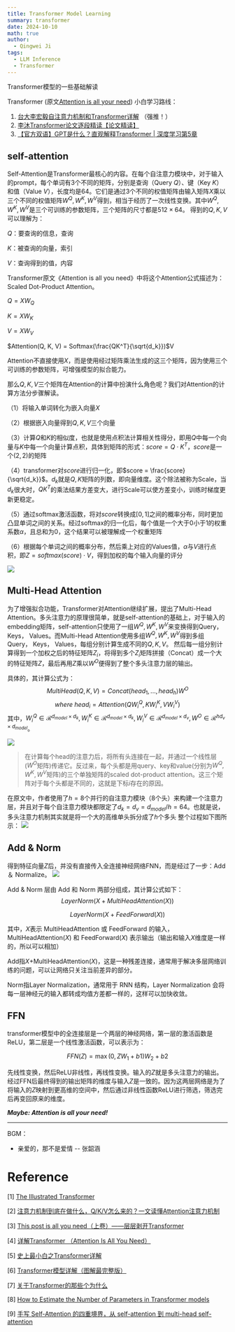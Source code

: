 ```yaml
---
title: Transformer Model Learning
summary: transformer
date: 2024-10-10
math: true
author:
  - Qingwei Ji
tags:
  - LLM Inference 
  - Transformer
---
```

Transformer模型的一些基础解读

Transformer (原文[Attention is all your need](https://docalysis.s3.us-west-1.amazonaws.com/prod/sgk7dcw7kftek1a6rehs4cnslht2rj993jv8ywp8rbp7fx6vfpz4mbykgjwn7vzn.pdf?X-Amz-Algorithm=AWS4-HMAC-SHA256&X-Amz-Credential=AKIAUUXFV6NCXUJP7F5H%2F20241014%2Fus-west-1%2Fs3%2Faws4_request&X-Amz-Date=20241014T091710Z&X-Amz-Expires=300&X-Amz-SignedHeaders=host&X-Amz-Signature=2deac3c9002a4b352f9402fae70c4fa1946bbea89eeb83ce87940fcb65d007ba)) 小白学习路线：

1. [台大李宏毅自注意力机制和Transformer详解](https://www.bilibili.com/video/BV1v3411r78R/?spm_id_from=333.337.search-card.all.click&vd_source=e092b13f32ccf57ffa840f905bb9dd08)
（强推！）
1. [李沐Transformer论文逐段精读【论文精读】](https://www.bilibili.com/video/BV1pu411o7BE/?vd_source=e092b13f32ccf57ffa840f905bb9dd08)
2. [【官方双语】GPT是什么？直观解释Transformer | 深度学习第5章](https://www.bilibili.com/video/BV13z421U7cs/?spm_id_from=333.999.0.0&vd_source=e092b13f32ccf57ffa840f905bb9dd08)


## self-attention

Self-Attention是Transformer最核心的内容。在每个自注意力模块中，对于输入的prompt，每个单词有3个不同的矩阵，分别是查询（Query $Q$）、键（Key $K$）和值（Value $V$），长度均是64。它们是通过3个不同的权值矩阵由输入矩阵$X$乘以三个不同的权值矩阵$W^Q, W^K, W^V$得到，相当于经历了一次线性变换。其中$W^Q, W^K, W^V$是三个可训练的参数矩阵，三个矩阵的尺寸都是$512 \times 64$。
得到的$Q, K, V$可以理解为：

$Q$：要查询的信息，查询

$K$：被查询的向量，索引

$V$：查询得到的值，内容

Transformer原文《Attention is all you need》中将这个Attention公式描述为：Scaled Dot-Product Attention。

$Q = XW_Q$

$K = XW_K$

$V = XW_V$

$Attention(Q, K, V) = Softmax(\frac{QK^T}{\sqrt{d_k}})$V

Attention不直接使用$X$，而是使用经过矩阵乘法生成的这三个矩阵，因为使用三个可训练的参数矩阵，可增强模型的拟合能力。

那么$Q, K, V$三个矩阵在Attention的计算中扮演什么角色呢？我们对Attention的计算方法分步骤解读。

（1）将输入单词转化为嵌入向量$X$

（2）根据嵌入向量得到$Q, K, V$三个向量

（3）计算$Q$和$K$的相似度，也就是使用点积法计算相关性得分，即用$Q$中每一个向量与$K$中每一个向量计算点积，具体到矩阵的形式：$score = Q \cdot K^T$，$score$是一个$(2,2)$的矩阵

（4）transformer对$score$进行归一化，即$score = \frac{score}{\sqrt{d_k}}$。$d_k$就是$Q, K$矩阵的列数，即向量维度。这个除法被称为Scale，当$d_k$很大时，$QK^T$的乘法结果方差变大，进行Scale可以使方差变小，训练时梯度更新更稳定。

（5）通过softmax激活函数，将对$score$转换成$[0, 1]$之间的概率分布，同时更加凸显单词之间的关系。经过softmax的归一化后，每个值是一个大于0小于1的权重系数$\alpha$，且总和为0，这个结果可以被理解成一个权重矩阵
<!-- 经过softmax后，$score$转换成一个值分布在$[0, 1]$之间的$(2, 2)\alpha$概率分布矩阵。 -->

（6）根据每个单词之间的概率分布，然后乘上对应的Values值，$\alpha$与$V$进行点积，即$Z=softmax(score) \cdot V$，得到加权的每个输入向量的评分
<!-- 其中，$v$的维度是$(2, 64)$，$(2, 2) \times (2, 64)$最后得到的$Z$是$(2,64)$维的矩阵 -->

![](./1-self-attention-output.png)


## Multi-Head Attention

为了增强拟合功能，Transformer对Attention继续扩展，提出了Multi-Head Attention。多头注意力的原理很简单，就是self-attention的基础上，对于输入的embedding矩阵，self-attention只使用了一组$W^Q, W^K, W^V$来变换得到Query， Keys， Values。而Multi-Head Attention使用多组$W^Q, W^K, W^V$得到多组Query， Keys， Values，每组分别计算生成不同的$Q, K, V$。
然后每一组分别计算得到一个加权之后的特征矩阵$Z_i$，将得到多个$Z_i$矩阵拼接（Concat）成一个大的特征矩阵$Z$，最后再用$Z$乘以$W^O$便得到了整个多头注意力层的输出。

具体的，其计算公式为：
$$MultiHead(Q,K,V) = Concat(head_1,...,head_h)W^O$$
$$where\ head_i = Attention(QW_i^Q,KW_i^K,VW_i^V)$$
其中，$W_i^Q \in \mathcal{R}^{d_{model}\times{d_k}}, W_i^K \in \mathcal{R}^{d_{model}\times{d_k}}, W_i^V \in \mathcal{R}^{d_{model}\times{d_v}}, W^O \in \mathcal{R}^{hd_v\times{d_{model}}}$。

![](./2-attention.png)

>在计算每个head的注意力后，将所有头连接在一起，并通过一个线性层($W^O$矩阵)传递它。反过来，每个头都是用query、key和value(分别为$W^Q, W^K, W^V$矩阵)的三个单独矩阵的scaled dot-product attention。这三个矩阵对于每个头都是不同的，这就是下标$i$存在的原因。


在原文中，作者使用了$h=8$个并行的自注意力模块（8个头）来构建一个注意力层，并且对于每个自注意力模块都限定了$d_k = d_v = d_{model}/h = 64$。也就是说，多头注意力机制其实就是将一个大的高维单头拆分成了$h$个多头
整个过程如下图所示：
![](./3-MHA.png)

## Add & Norm

得到特征向量$Z$后，并没有直接传入全连接神经网络FNN，而是经过了一步：Add ＆ Normalize。
![](./4-transformer_resideual_layer_norm_2.png)

Add & Norm 层由 Add 和 Norm 两部分组成，其计算公式如下：
$$LayerNorm(X + MultiHeadAttention(X))$$

$$LayerNorm(X + FeedForward(X))$$

其中，$X$表示 MultiHeadAttention 或 FeedForward 的输入，MultiHeadAttention($X$) 和 FeedForward($X$) 表示输出（输出和输入$X$维度是一样的，所以可以相加）

Add指$X$+MultiHeadAttention($X$)，这是一种残差连接，通常用于解决多层网络训练的问题，可以让网络只关注当前差异的部分。

Norm指Layer Normalization，通常用于 RNN 结构，Layer Normalization 会将每一层神经元的输入都转成均值方差都一样的，这样可以加快收敛。


## FFN

transformer模型中的全连接层是一个两层的神经网络，第一层的激活函数是ReLU，第二层是一个线性激活函数，可以表示为：

$$FFN(Z) = \max(0, ZW_1+b1)W_2+b2$$

先线性变换，然后ReLU非线性，再线性变换。输入的$Z$就是多头注意力的输出。经过FFN后最终得到的输出矩阵的维度与输入$Z$是一致的。因为这两层网络是为了将输入的$Z$映射到更高维的空间中，然后通过非线性函数ReLU进行筛选，筛选完后再变回原来的维度。

***Maybe: Attention is all your need!***


***

BGM：

<ul>
<li>亲爱的，那不是爱情 -- 张韶涵</li>
</ul>



# Reference

[1] [The Illustrated Transformer](https://jalammar.github.io/illustrated-transformer/)

[2] [注意力机制到底在做什么，Q/K/V怎么来的？一文读懂Attention注意力机制](https://www.zhihu.com/tardis/zm/art/414084879?source_id=1005)

[3] [This post is all you need（上卷）——层层剥开Transformer](https://zhuanlan.zhihu.com/p/420820453)

[4] [详解Transformer （Attention Is All You Need）](https://zhuanlan.zhihu.com/p/48508221)

[5] [史上最小白之Transformer详解](https://zhuanlan.zhihu.com/p/697473529)

[6] [Transformer模型详解（图解最完整版）](https://zhuanlan.zhihu.com/p/338817680)

[7] [关于Transformer的那些个为什么](https://zhuanlan.zhihu.com/p/360144789)

[8] [How to Estimate the Number of Parameters in Transformer models](https://towardsdatascience.com/how-to-estimate-the-number-of-parameters-in-transformer-models-ca0f57d8dff0)

[9] [手写 Self-Attention 的四重境界，从 self-attention 到 multi-head self-attention](https://bruceyuan.com/hands-on-code/from-self-attention-to-multi-head-self-attention.html)